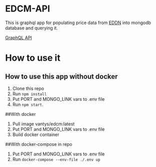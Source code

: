 # EDCM-API
This is graphql app for populating price data from [EDDN](https://github.com/EDCD/EDDN) into mongodb database and querying it.

[GraphQL API](http://vm-javajun-edcm.development.com/graphql)

# How to use it

## How to use this app without docker
  1. Clone this repo
  2. Run ```npm install```
  3. Put PORT and MONGO_LINK vars to .env file
  4. Run ```npm start```. 

##With docker
  1. Pull image vantys/edcm:latest
  2. Put PORT and MONGO_LINK vars to .env file
  3. Build docker container

##With docker-compose in repo
  1. Put PORT and MONGO_LINK vars to .env file
  2. Run ```docker-compose --env-file ./.env up```
